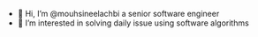 - 👋 Hi, I’m @mouhsineelachbi a senior software engineer
- 👀 I’m interested in solving daily issue using software algorithms
<!---
mouhsineelachbi/mouhsineelachbi is a ✨ special ✨ repository because its `README.md` (this file) appears on your GitHub profile.
You can click the Preview link to take a look at your changes.
--->
